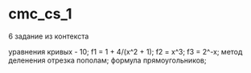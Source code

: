# cmc_cs_1

6 задание из контекста 

уравнения кривых - 10;
f1 = 1 + 4/(x^2 + 1);
f2 = x^3;
f3 = 2^-x;
метод деленения отрезка пополам;
формула прямоугольников;
